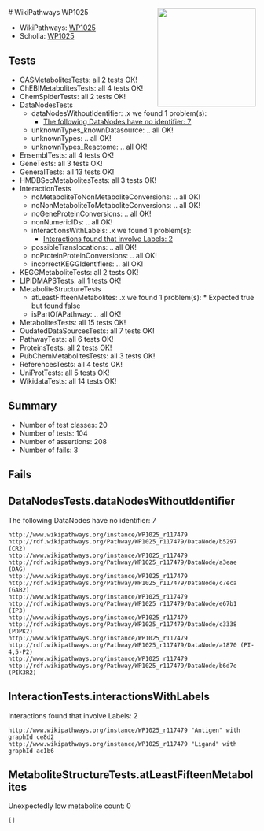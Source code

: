 <img style="float: right; width: 200px" src="https://upload.wikimedia.org/wikipedia/commons/thumb/8/83/Wplogo_with_text_500.png/640px-Wplogo_with_text_500.png" />
# WikiPathways WP1025

* WikiPathways: [WP1025](https://new.wikipathways.org/pathways/WP1025)
* Scholia: [WP1025](https://scholia.toolforge.org/wikipathways/WP1025)
## Tests
* CASMetabolitesTests: all 2 tests OK!
* ChEBIMetabolitesTests: all 4 tests OK!
* ChemSpiderTests: all 2 tests OK!
* DataNodesTests
    * dataNodesWithoutIdentifier: .x we found 1 problem(s):
        * [The following DataNodes have no identifier: 7](#d2d32fa6)
    * unknownTypes_knownDatasource: .. all OK!
    * unknownTypes: .. all OK!
    * unknownTypes_Reactome: .. all OK!
* EnsemblTests: all 4 tests OK!
* GeneTests: all 3 tests OK!
* GeneralTests: all 13 tests OK!
* HMDBSecMetabolitesTests: all 3 tests OK!
* InteractionTests
    * noMetaboliteToNonMetaboliteConversions: .. all OK!
    * noNonMetaboliteToMetaboliteConversions: .. all OK!
    * noGeneProteinConversions: .. all OK!
    * nonNumericIDs: .. all OK!
    * interactionsWithLabels: .x we found 1 problem(s):
        * [Interactions found that involve Labels: 2](#630d2679)
    * possibleTranslocations: .. all OK!
    * noProteinProteinConversions: .. all OK!
    * incorrectKEGGIdentifiers: .. all OK!
* KEGGMetaboliteTests: all 2 tests OK!
* LIPIDMAPSTests: all 1 tests OK!
* MetaboliteStructureTests
    * atLeastFifteenMetabolites: .x we found 1 problem(s):
            * Expected true but found false
    * isPartOfAPathway: .. all OK!
* MetabolitesTests: all 15 tests OK!
* OudatedDataSourcesTests: all 7 tests OK!
* PathwayTests: all 6 tests OK!
* ProteinsTests: all 2 tests OK!
* PubChemMetabolitesTests: all 3 tests OK!
* ReferencesTests: all 4 tests OK!
* UniProtTests: all 5 tests OK!
* WikidataTests: all 14 tests OK!


## Summary

* Number of test classes: 20
* Number of tests: 104
* Number of assertions: 208
* Number of fails: 3

## Fails

<a name="d2d32fa6" />

## DataNodesTests.dataNodesWithoutIdentifier

The following DataNodes have no identifier: 7
```
http://www.wikipathways.org/instance/WP1025_r117479 http://rdf.wikipathways.org/Pathway/WP1025_r117479/DataNode/b5297 (CR2)
http://www.wikipathways.org/instance/WP1025_r117479 http://rdf.wikipathways.org/Pathway/WP1025_r117479/DataNode/a3eae (DAG)
http://www.wikipathways.org/instance/WP1025_r117479 http://rdf.wikipathways.org/Pathway/WP1025_r117479/DataNode/c7eca (GAB2)
http://www.wikipathways.org/instance/WP1025_r117479 http://rdf.wikipathways.org/Pathway/WP1025_r117479/DataNode/e67b1 (IP3)
http://www.wikipathways.org/instance/WP1025_r117479 http://rdf.wikipathways.org/Pathway/WP1025_r117479/DataNode/c3338 (PDPK2)
http://www.wikipathways.org/instance/WP1025_r117479 http://rdf.wikipathways.org/Pathway/WP1025_r117479/DataNode/a1870 (PI-4,5-P2)
http://www.wikipathways.org/instance/WP1025_r117479 http://rdf.wikipathways.org/Pathway/WP1025_r117479/DataNode/b6d7e (PIK3R2)
```

<a name="630d2679" />

## InteractionTests.interactionsWithLabels

Interactions found that involve Labels: 2
```
http://www.wikipathways.org/instance/WP1025_r117479 "Antigen" with graphId ce8d2
http://www.wikipathways.org/instance/WP1025_r117479 "Ligand" with graphId ac1b6
```

<a name="6d4290df" />

## MetaboliteStructureTests.atLeastFifteenMetabolites

Unexpectedly low metabolite count: 0

```
[]
```


